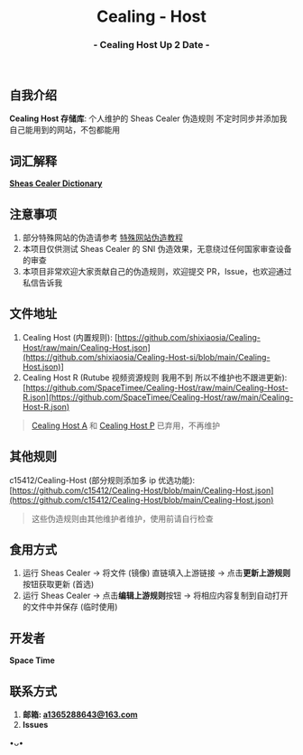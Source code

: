 <h1 align="center">Cealing - Host</h1>
<h3 align="center">- Cealing Host Up 2 Date -</h3>
</br>

## 自我介绍
**Cealing Host 存储库**: 个人维护的 Sheas Cealer 伪造规则 不定时同步并添加我自己能用到的网站，不包都能用

## 词汇解释
**[Sheas Cealer Dictionary](https://github.com/SpaceTimee/Sheas-Cealer/wiki/Sheas-Cealer-Dictionary)**

## 注意事项
1. 部分特殊网站的伪造请参考 [特殊网站伪造教程](https://github.com/SpaceTimee/Cealing-Host/wiki/Special%E2%80%90Cealing%E2%80%90Instruction)
2. 本项目仅供测试 Sheas Cealer 的 SNI 伪造效果，无意绕过任何国家审查设备的审查
3. 本项目非常欢迎大家贡献自己的伪造规则，欢迎提交 PR，Issue，也欢迎通过私信告诉我

## 文件地址
1. Cealing Host (内置规则): [https://github.com/shixiaosia/Cealing-Host/raw/main/Cealing-Host.json](https://github.com/shixiaosia/Cealing-Host-si/blob/main/Cealing-Host.json)]
2. Cealing Host R (Rutube 视频资源规则 我用不到 所以不维护也不跟进更新): [https://github.com/SpaceTimee/Cealing-Host/raw/main/Cealing-Host-R.json](https://github.com/SpaceTimee/Cealing-Host/raw/main/Cealing-Host-R.json)

> [Cealing Host A](https://github.com/SpaceTimee/Cealing-Host/raw/main/Cealing-Host-A.json) 和 [Cealing Host P](https://github.com/SpaceTimee/Cealing-Host/raw/main/Cealing-Host-P.json) 已弃用，不再维护

## 其他规则
c15412/Cealing-Host (部分规则添加多 ip 优选功能): [https://github.com/c15412/Cealing-Host/blob/main/Cealing-Host.json](https://github.com/c15412/Cealing-Host/blob/main/Cealing-Host.json)

> 这些伪造规则由其他维护者维护，使用前请自行检查

## 食用方式
1. 运行 Sheas Cealer -> 将文件 (镜像) 直链填入上游链接 -> 点击**更新上游规则**按钮获取更新 (首选)
2. 运行 Sheas Cealer -> 点击**编辑上游规则**按钮 -> 将相应内容复制到自动打开的文件中并保存 (临时使用)

## 开发者
**Space Time**

## 联系方式
1. **邮箱: a1365288643@163.com**
2. **Issues**

•ᴗ•
